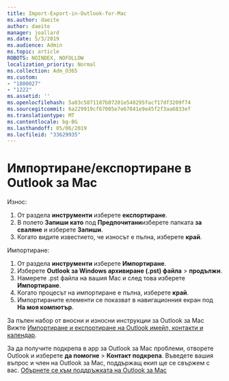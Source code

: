 ```yaml
---
title: Import-Export-in-Outlook-for-Mac
ms.author: daeite
author: daeite
manager: joallard
ms.date: 5/3/2019
ms.audience: Admin
ms.topic: article
ROBOTS: NOINDEX, NOFOLLOW
localization_priority: Normal
ms.collection: Adm_O365
ms.custom:
- "1800027"
- "1222"
ms.assetid: ''
ms.openlocfilehash: 5a03c5871187b07201e548295facf17df3209f74
ms.sourcegitcommit: 6a229919cf67005e7e67841e9e45f2f3aa6833ef
ms.translationtype: MT
ms.contentlocale: bg-BG
ms.lasthandoff: 05/06/2019
ms.locfileid: "33629935"
---
```

# <a name="importexport-in-outlook-for-mac"></a>Импортиране/експортиране в Outlook за Mac 

Износ:
1. От раздела **инструменти** изберете **експортиране**.
2. В полето **Запиши като** под **Предпочитани**изберете папката **за сваляне** и изберете **Запиши**.
3. Когато видите известието, че износът е пълна, изберете **край**.

Импортиране:
1. От раздела **инструменти** изберете **Импортиране**.
2. Изберете **Outlook за Windows архивиране (.pst) файла** > **продължи**.
3. Намерете .pst файла на вашия Mac и след това изберете **Импортиране**.
4. Когато процесът на импортиране е пълна, изберете **край**.
5. Импортираните елементи се показват в навигационния екран под **На моя компютър**.

За пълен набор от вносни и износни инструкции за Outlook за Mac Вижте [Импортиране и експортиране на Outlook имейл, контакти и календар](https://support.office.com/article/92577192-3881-4502-b79d-c3bbada6c8ef#ID0EAACAAA=Mac). 

За да получите подкрепа в app за Outlook за Mac проблеми, отворете Outlook и изберете **да помогне** > **Контакт подкрепа**. Въведете вашия въпрос и член на Outlook за Mac, поддържащ екип ще се свържем с вас. [Обърнете се към поддръжката на Outlook за Mac](https://go.microsoft.com/fwlink/?linkid=2002400&clcid=0x409)